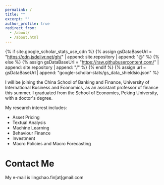 ```yaml
---
permalink: /
title: ""
excerpt: ""
author_profile: true
redirect_from: 
  - /about/
  - /about.html
---
```



{% if site.google_scholar_stats_use_cdn %}
{% assign gsDataBaseUrl = "https://cdn.jsdelivr.net/gh/" | append: site.repository | append: "@" %}
{% else %}
{% assign gsDataBaseUrl = "https://raw.githubusercontent.com/" | append: site.repository | append: "/" %}
{% endif %}
{% assign url = gsDataBaseUrl | append: "google-scholar-stats/gs_data_shieldsio.json" %}

<span class='anchor' id='about-me'></span>

I will be joining the China School of Banking and Finance, University of International Business and Economics, as an assistant professor of finance this summer. I graduated from the School of Economics, Peking University, with a doctor's degree.

My research interest includes: 
- Asset Pricing
- Textual Analysis
- Machine Learning
- Behaviour Finance
- Investment
- Macro Policies and Macro Forecasting





<span class='anchor' id='-conferences'></span>





# Contact Me
My e-mail is lingchao.fin[at]gmail.com
